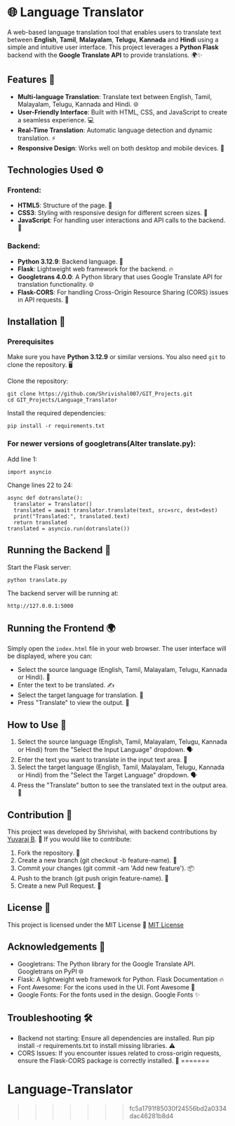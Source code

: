 # 🌐 Language Translator

A web-based language translation tool that enables users to translate text between **English**, **Tamil**,  **Malayalam**, **Telugu**, **Kannada** and **Hindi** using a simple and intuitive user interface. This project leverages a **Python Flask** backend with the **Google Translate API** to provide translations. 🌍✨

## Features 🔑

- **Multi-language Translation**: Translate text between English, Tamil, Malayalam, Telugu, Kannada and Hindi. 🌐
- **User-Friendly Interface**: Built with HTML, CSS, and JavaScript to create a seamless experience. 💻
- **Real-Time Translation**: Automatic language detection and dynamic translation. ⚡
- **Responsive Design**: Works well on both desktop and mobile devices. 📱

## Technologies Used ⚙️

### Frontend:
- **HTML5**: Structure of the page. 📑
- **CSS3**: Styling with responsive design for different screen sizes. 🎨
- **JavaScript**: For handling user interactions and API calls to the backend. 📡

### Backend:
- **Python 3.12.9**: Backend language. 🐍
- **Flask**: Lightweight web framework for the backend. 🔥
- **Googletrans 4.0.0**: A Python library that uses Google Translate API for translation functionality. 🌐
- **Flask-CORS**: For handling Cross-Origin Resource Sharing (CORS) issues in API requests. 🔄

## Installation 💾

### Prerequisites
Make sure you have **Python 3.12.9** or similar versions. You also need `git` to clone the repository. 🖥️

Clone the repository:
```
git clone https://github.com/Shrivishal007/GIT_Projects.git
cd GIT_Projects/Language_Translator
```

Install the required dependencies:
```
pip install -r requirements.txt
```
### For newer versions of googletrans(Alter translate.py):
Add line 1:
```
import asyncio
```
Change lines 22 to 24:
```
async def dotranslate():
  translator = Translator()
  translated = await translator.translate(text, src=src, dest=dest)
  print("Translated:", translated.text)
  return translated
translated = asyncio.run(dotranslate())
```

## Running the Backend 🚀

Start the Flask server:
```
python translate.py
```

The backend server will be running at:
```
http://127.0.0.1:5000
```

## Running the Frontend 🌍

Simply open the `index.html` file in your web browser. The user interface will be displayed, where you can:
- Select the source language (English, Tamil, Malayalam, Telugu, Kannada or Hindi). 🔄
- Enter the text to be translated. ✍️
- Select the target language for translation. 🔄
- Press "Translate" to view the output. 🚀

## How to Use 📖

1. Select the source language (English, Tamil, Malayalam, Telugu, Kannada or Hindi) from the "Select the Input Language" dropdown. 🗣️
2. Enter the text you want to translate in the input text area. 📝
3. Select the target language (English, Tamil, Malayalam, Telugu, Kannada or Hindi) from the "Select the Target Language" dropdown. 🗣️
4. Press the "Translate" button to see the translated text in the output area. 🔄

## Contribution 🤝

This project was developed by Shrivishal, with backend contributions by [Yuvaraj B](https://github.com/yuvii-b). 🙌
If you would like to contribute:
1. Fork the repository. 🍴
2. Create a new branch (git checkout -b feature-name). 🌱
3. Commit your changes (git commit -am 'Add new feature'). 📦
4. Push to the branch (git push origin feature-name). 🚀
5. Create a new Pull Request. 🔄

## License 📜

This project is licensed under the MIT License 📜
[MIT License](LICENSE)

## Acknowledgements 🙏

- Googletrans: The Python library for the Google Translate API. Googletrans on PyPI 🌐
- Flask: A lightweight web framework for Python. Flask Documentation 🔥
- Font Awesome: For the icons used in the UI. Font Awesome 🎨
- Google Fonts: For the fonts used in the design. Google Fonts ✨

## Troubleshooting 🛠️

- Backend not starting: Ensure all dependencies are installed. Run pip install -r requirements.txt to install missing libraries. ⚠️
- CORS Issues: If you encounter issues related to cross-origin requests, ensure the Flask-CORS package is correctly installed. 🔄
=======
# Language-Translator
>>>>>>> fc5a1791f85030f24556bd2a0334dac46281b8d4
